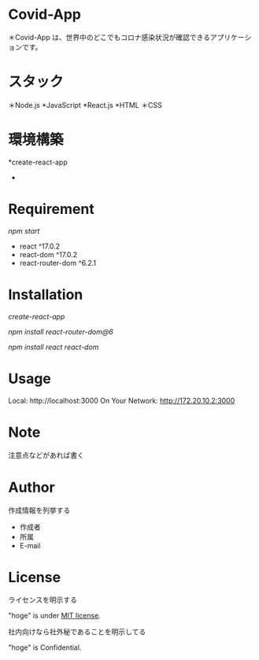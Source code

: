 # Covid-App

＊Covid-App は、世界中のどこでもコロナ感染状況が確認できるアプリケーションです。

# スタック

＊Node.js
*JavaScript
*React.js
\*HTML
＊CSS

# 環境構築

\*create-react-app

-

# Requirement

_npm start_

- react ^17.0.2
- react-dom ^17.0.2
- react-router-dom ^6.2.1

# Installation

_create-react-app_

_npm install react-router-dom@6_

_npm install react react-dom_

# Usage

Local: http://localhost:3000
On Your Network: http://172.20.10.2:3000

# Note

注意点などがあれば書く

# Author

作成情報を列挙する

- 作成者
- 所属
- E-mail

# License

ライセンスを明示する

"hoge" is under [MIT license](https://en.wikipedia.org/wiki/MIT_License).

社内向けなら社外秘であることを明示してる

"hoge" is Confidential.

